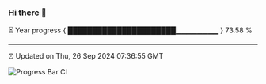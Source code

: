 ### Hi there 👋

⏳ Year progress { ██████████████████████▁▁▁▁▁▁▁▁ } 73.58 %

---

⏰ Updated on Thu, 26 Sep 2024 07:36:55 GMT

![Progress Bar CI](https://github.com/IshwaranRudhara/GIT-ACTION/workflows/Progress%20Bar%20CI/badge.svg)
